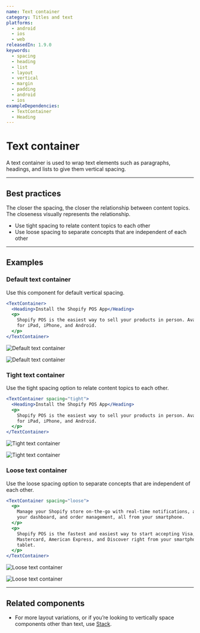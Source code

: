 ```yaml
---
name: Text container
category: Titles and text
platforms:
  - android
  - ios
  - web
releasedIn: 1.9.0
keywords:
  - spacing
  - heading
  - list
  - layout
  - vertical
  - margin
  - padding
  - android
  - ios
exampleDependencies:
  - TextContainer
  - Heading
---
```


# Text container

A text container is used to wrap text elements such as paragraphs, headings, and lists to give them vertical spacing.

---

## Best practices

The closer the spacing, the closer the relationship between content topics. The closeness visually represents the relationship.

- Use tight spacing to relate content topics to each other
- Use loose spacing to separate concepts that are independent of each other

---

## Examples

### Default text container

Use this component for default vertical spacing.

```jsx
<TextContainer>
  <Heading>Install the Shopify POS App</Heading>
  <p>
    Shopify POS is the easiest way to sell your products in person. Available
    for iPad, iPhone, and Android.
  </p>
</TextContainer>
```

<!-- content-for: android -->

![Default text container](/public_images/components/TextContainer/android/default@2x.png)

<!-- /content-for -->

<!-- content-for: ios -->

![Default text container](/public_images/components/TextContainer/ios/default@2x.png)

<!-- /content-for -->

### Tight text container

Use the tight spacing option to relate content topics to each other.

```jsx
<TextContainer spacing="tight">
  <Heading>Install the Shopify POS App</Heading>
  <p>
    Shopify POS is the easiest way to sell your products in person. Available
    for iPad, iPhone, and Android.
  </p>
</TextContainer>
```

<!-- content-for: android -->

![Tight text container](/public_images/components/TextContainer/android/tight@2x.png)

<!-- /content-for -->

<!-- content-for: ios -->

![Tight text container](/public_images/components/TextContainer/ios/tight@2x.png)

<!-- /content-for -->

### Loose text container

Use the loose spacing option to separate concepts that are independent of each other.

```jsx
<TextContainer spacing="loose">
  <p>
    Manage your Shopify store on-the-go with real-time notifications, access to
    your dashboard, and order management, all from your smartphone.
  </p>
  <p>
    Shopify POS is the fastest and easiest way to start accepting Visa,
    Mastercard, American Express, and Discover right from your smartphone or
    tablet.
  </p>
</TextContainer>
```

<!-- content-for: android -->

![Loose text container](/public_images/components/TextContainer/android/loose@2x.png)

<!-- /content-for -->

<!-- content-for: ios -->

![Loose text container](/public_images/components/TextContainer/ios/loose@2x.png)

<!-- /content-for -->

---

## Related components

- For more layout variations, or if you’re looking to vertically space components other than text, use [Stack](https://polaris.shopify.com/components/structure/stack).

